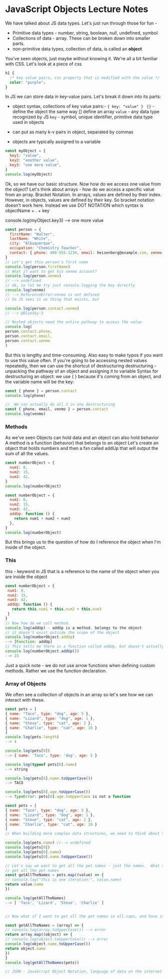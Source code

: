 # JavaScript Objects Lecture Notes

We have talked about JS data types. Let's just run through those for fun -

- Primitive data types - number, string, boolean, null, undefined, symbol
- Collections of data - array. These can be broken down into smaller parts.
- non-primitive data types, collection of data, is called an **object**

You've seen objects, just maybe without knowing it. We're all a bit familiar with CSS.
Let's look at a piece of css

```css
h1 {
  /* key value pairs, css property that is modified with the value */
  color: "purple";
}
```

In JS we can store data in key-value pairs. Let's break it down into its parts:

- object syntax, collections of key value pairs:-
  `{ key: "value" } `
  `{}` - define the object the same way [] define an array
  `value` - any data type recognized by JS
  `key` - symbol, unique identifier, primitive data type used in objects

- can put as many k-v pairs in object, separated by commas
- objects are typically assigned to a variable

```javascript
const myObject = {
  key1: "value",
  key2: "another value",
  key3: "one more value",
}
console.log(myObject)
```

Ok, so we have our basic structure. Now how do we access one value from the object? Let's think about arrays - how do we access a specific value from an array. Bracket Notation. In arrays, values are defined by their index. However, in objects, values are defined by their key. So bracket notation doesn't work here. Instead we use DOT NOTATION which syntax is objectName + . + key

console.log(myObject.key3)
--> one more value

```javascript
const person = {
  firstName: "Walter",
  lastName: "White",
  city: "Albuquerque",
  occupation: "Chemistry Teacher",
  contact: { phone: 404-555-1234, email: heisenberg@example.com, venmo: "@BlueSky-3" }
}
// Let's get this person's first name
console.log(person.firstName)
// What if want to get his venmo account?
console.log(person.venmo)
// --> undefined
// ok, so let me try just console.logging the key directly
console.log(venmo)
// --> ReferenceError:venmo is not defined
// So JS sees it as thing that exists, but

console.log(person.contact.venmo)
// --> @BlueSky-3

// Nested objects need the entire pathway to access the value
console.log(
person.contact.phone,
person.contact.email,
person.contact.venmo
)
```

But this is lengthy and time-consuming. Also easy to make typos if you want to use this value often. If you're going to be accessing nested values repeatedly, then we can use the shortcut of destructuring
destructuring - unpacking the pathway of an object and assigning it to variable
Syntax for destructuring an object: we use { } because it's coming from an object, and the variable name will be the key:

```javascript
const { phone } = person.contact
console.log(phone)

//  We can actually do all 3 in one destructuring
const { phone, email, venmo } = person.contact
console.log(venmo)
```

### Methods

As we've seen Objects can hold data and an object can also hold behavior
A method is a function (behavior) that belongs to an object
Let's create an object that holds numbers and then a fxn called addUp that will output the sum of all the values.

```javascript
const numberObject = {
  num1: 8,
  num2: 15,
  num3: 42,
}
console.log(numberObject)
```

```javascript
const numberObject = {
  num1: 8,
  num2: 15,
  num3: 42,
  addUp: function () {
    return num1 + num2 + num3
  },
}
console.log(numberObject)
```

But this brings us to the question of how do I reference the object when I'm inside of the object.

### This

this - keyword in JS that is a reference to the name of the object when you are inside the object

```javascript
const numberObject = {
 num1: 8,
 num2: 15,
 num3: 42,
 addUp: function () {
   return this.num1 + this.num2 + this.num3
 }
}
// Now how do we call method.
console.log(addUp) - addUp is a method, belongs to the object
// it doesn't exist outside the scope of the object
console.log(numberObject.addUp)
--> [Function: addUp]
// This tells me there is a function called addUp, but doesn't actually run it.  What do we always need to invoke a method? parentheses!
console.log(numberObject.addUp())
--> 23
```

Just a quick note - we do not use arrow functions when defining custom methods. Rather we use the function declaration.

### Array of Objects

We often see a collection of objects in an array so let's see how we can interact with these.

```javascript
const pets = [
{ name: "Taco", type: "dog", age: 5 },
{ name: "Lizard", type: "dog", age: 1 },
{ name: "Steve", type: "cat", age: 2 },
{ name: "Charlie", type: "cat", age: 10 }
]
console.log(pets.length)
--> 4

console.log(pets[0])
--> { name: 'Taco', type: 'dog', age: 5 }

console.log(typeof pets[0].name)
--> string

console.log(pets[0].name.toUpperCase())
--> TACO

console.log(pets[0].age.toUpperCase())
--> TypeError: pets[0].age.toUpperCase is not a function

const pets = [
{ name: "Taco", type: "dog", age: 5 },
{ name: "Lizard", type: "dog", age: 1 },
{ name: "Steve", type: "cat", age: 2 },
{ name: "Charlie", type: "cat", age: 10 }
]
// When building more complex data structures, we need to think about the right tools for each data structure

console.log(pets.name) //--> undefined
console.log(pets[0])
console.log(pets[0].name)
console.log(pets[0].name.toUpperCase())

// Let's say we want to get all the pet names - just the names.  What tool can we use?
// get all the pet names
const getAllTheNames = pets.map((value) => {
// console.log("this is one iteration:", value.name)
return value.name
})

console.log(getAllTheNames)
--> [ 'Taco', 'Lizard', 'Steve', 'Charlie' ]


// Now what if I want to get all the pet names in all caps, and have it be a dynamic function?

const getAllTheNames = (array) => {
// console.log(array.toUpperCase()) --> error
return array.map((object) => {
// console.log(object.toUpperCase()) --> error
console.log(object.name.toUpperCase())
return object.name
})
}
console.log(getAllTheNames(pets))

// JSON - JavaScript Object Notation, language of data on the internet
```
